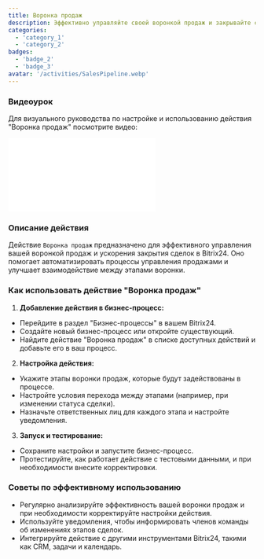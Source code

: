 ```yaml
---
title: Воронка продаж
description: Эффективно управляйте своей воронкой продаж и закрывайте сделки быстрее.
categories:
  - 'category_1'
  - 'category_2'
badges:
  - 'badge_2'
  - 'badge_3'
avatar: '/activities/SalesPipeline.webp'
---
```

### Видеоурок

Для визуального руководства по настройке и использованию действия "Воронка продаж" посмотрите видео:

<iframe
  class="aspect-video w-full mb-2 "
  src="//www.youtube.com/embed/OyzJd8BcTfY?feature=oembed&rel=0"
  frameborder="0"
  allow="accelerometer; autoplay; encrypted-media; gyroscope"
  allowfullscreen>
</iframe>

### Описание действия

Действие `Воронка продаж` предназначено для эффективного управления вашей воронкой продаж и ускорения закрытия сделок в Bitrix24. Оно помогает автоматизировать процессы управления продажами и улучшает взаимодействие между этапами воронки.

### Как использовать действие "Воронка продаж"

1. **Добавление действия в бизнес-процесс:**
  - Перейдите в раздел "Бизнес-процессы" в вашем Bitrix24.
  - Создайте новый бизнес-процесс или откройте существующий.
  - Найдите действие "Воронка продаж" в списке доступных действий и добавьте его в ваш процесс.

2. **Настройка действия:**
  - Укажите этапы воронки продаж, которые будут задействованы в процессе.
  - Настройте условия перехода между этапами (например, при изменении статуса сделки).
  - Назначьте ответственных лиц для каждого этапа и настройте уведомления.

3. **Запуск и тестирование:**
  - Сохраните настройки и запустите бизнес-процесс.
  - Протестируйте, как работает действие с тестовыми данными, и при необходимости внесите корректировки.

### Советы по эффективному использованию

- Регулярно анализируйте эффективность вашей воронки продаж и при необходимости корректируйте настройки действия.
- Используйте уведомления, чтобы информировать членов команды об изменениях этапов сделок.
- Интегрируйте действие с другими инструментами Bitrix24, такими как CRM, задачи и календарь.